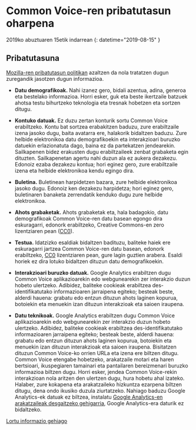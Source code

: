 # Common Voice-ren pribatutasun oharpena 

2019ko abuztuaren 15etik indarrean {: datetime="2019-08-15" }

## Pribatutasuna

[Mozilla-ren pribatutasun politikan](https://www.mozilla.org/privacy) azaltzen da nola tratatzen dugun zuregandik jasotzen dugun informazioa.

* **Datu demografikoak.** Nahi izanez gero, bidali azentua, adina, generoa eta bestelako informazioa. Horri esker, guk eta beste ikertzaile batzuek ahotsa testu bihurtzeko teknologia eta tresnak hobetzen eta sortzen ditugu.

* **Kontuko datuak.** Ez duzu zertan konturik sortu Common Voice erabiltzeko. Kontu bat sortzea erabakitzen baduzu, zure erabiltzaile izena jasoko dugu, baita avatarra ere, halakorik bidaltzen baduzu. Zure helbide elektronikoa datu demografikoekin eta interakzioari buruzko datuekin erlazionatuta dago, baina ez da partekatzen jendearekin. Sailkapenen bidez erakusten dugu erabiltzaileek zenbat grabaketa egin dituzten. Sailkapenetan agertu nahi duzun ala ez aukera dezakezu. Edonoiz ezaba dezakezu kontua; hori eginez gero, zure erabiltzaile izena eta helbide elektronikoa kendu egingo dira.

* **Buletina.** Buletinean harpidetzen bazara, zure helbide elektronikoa jasoko dugu. Edonoiz ken dezakezu harpidetza; hori eginez gero, buletinaren banaketa zerrendatik kenduko dugu zure helbide elektronikoa.

* **Ahots grabaketak.** Ahots grabaketak eta, hala badagokio, datu demografikoak Common Voice-ren datu basean egongo dira eskuragarri, edonork erabiltzeko, Creative Commons-en zero lizentziaren pean ([CC0](https://creativecommons.org/publicdomain/zero/1.0/)).

* **Testua.** Idatzizko esaldiak bidaltzen badituzu, baliteke haiek ere eskuragarri jartzea Common Voice-ren datu basean, edonork erabiltzeko, [CC0](https://creativecommons.org/publicdomain/zero/1.0/) lizentziaren pean, gure lagin guztien arabera. Esaldi horiek ez dira lotuko bidaltzen dituzun datu demografikoekin.

* **Interakzioari buruzko datuak.** Google Analytics erabiltzen dugu Common Voice aplikazioarekin edo webgunearekin zer interakzio duzun hobeto ulertzeko. Adibidez, baliteke cookieak erabiltzea des-identifikatutako informazioaren jarraipena egiteko; besteak beste, alderdi hauena: grabatu edo entzun dituzun ahots laginen kopurua, botoiekin eta menuekin izan dituzun interakzioak eta saioen iraupena.

* **Datu teknikoak.** Google Analytics erabiltzen dugu Common Voice aplikazioarekin edo webgunearekin zer interakzio duzun hobeto ulertzeko. Adibidez, baliteke cookieak erabiltzea des-identifikatutako informazioaren jarraipena egiteko; besteak beste, alderdi hauena: grabatu edo entzun dituzun ahots laginen kopurua, botoiekin eta menuekin izan dituzun interakzioak eta saioen iraupena. Bisitatzen dituzun Common Voice-ko orrien URLa eta izena ere biltzen ditugu. Common Voice etengabe hobetzeko, arakatzaile motari eta haren bertsioari, ikuspegiaren tamainari eta pantailaren bereizmenari buruzko informazioa biltzen dugu. Horri esker, jendea Common Voice-rekin interakzioan nola aritzen den ulertzen dugu, hura hobetu ahal izateko. Halaber, zure kokapena eta arakatzaileko hizkuntza ezarpena biltzen ditugu, dena ondo ikusiko duzula ziurtatzeko. Nahiago baduzu Google Analytics-ek datuak ez biltzea, instalatu [Google Analytics-en arakatzaileak desgaitzeko gehigarria](https://tools.google.com/dlpage/gaoptout), Google Analytics-era daturik ez bidaltzeko. 

[Lortu informazio gehiago](https://github.com/mozilla/voice-web/blob/master/docs/data_dictionary.md)

